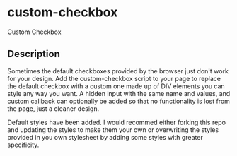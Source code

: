 # custom-checkbox
Custom Checkbox

## Description
Sometimes the default checkboxes provided by the browser just don't work for your design. Add the custom-checkbox script to your page to replace the default checkbox with a custom one made up of DIV elements you can style any way you want. A hidden input with the same name and values, and custom callback can optionally be added so that no functionality is lost from the page, just a cleaner design.

Default styles have been added. I would recommed either forking this repo and updating the styles to make them your own or overwriting the styles provided in you own stylesheet by adding some styles with greater specificity.
